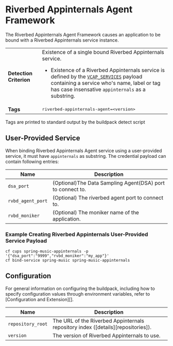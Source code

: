 # Riverbed Appinternals Agent Framework
The Riverbed Appinternals Agent Framework causes an application to be bound with a Riverbed Appinternals service instance.

<table>
  <tr>
    <td><strong>Detection Criterion</strong></td><td>Existence of a single bound Riverbed Appinternals service.
      <ul>
        <li>Existence of a Riverbed Appinternals service is defined by the <a href="http://docs.cloudfoundry.org/devguide/deploy-apps/environment-variable.html#VCAP-SERVICES"><code>VCAP_SERVICES</code></a> payload containing a service who's name, label or tag has case insensative <code>appinternals</code> as a substring.</li>
      </ul>
    </td>
  </tr>
  <tr>
    <td><strong>Tags</strong></td>
    <td><tt>riverbed-appinternals-agent=&lt;version&gt;</tt></td>
  </tr>
</table>
Tags are printed to standard output by the buildpack detect script

## User-Provided Service
When binding Riverbed Appinternals Agent service using a user-provided service, it must have <code>appinternals</code> as substring. The credential payload can contain following entries: 

| Name | Description
| ---- | -----------
| `dsa_port` | (Optional)The Data Sampling Agent(DSA) port to connect to.
| `rvbd_agent_port` | (Optional) The riverbed agent port to connect to.
| `rvbd_moniker` | (Optional) The moniker name of the application.


### Example Creating Riverbed Appinternals User-Provided Service Payload

``` 
cf cups spring-music-appinternals -p '{"dsa_port":"9999","rvbd_moniker":"my_app"}'
cf bind-service spring-music spring-music-appinternals
```

## Configuration
For general information on configuring the buildpack, including how to specify configuration values through environment variables, refer to [Configuration and Extension][].

| Name | Description
| ---- | -----------
| `repository_root` | The URL of the Riverbed Appinternals repository index ([details][repositories]).
| `version` | The version of Riverbed Appinternals to use.
